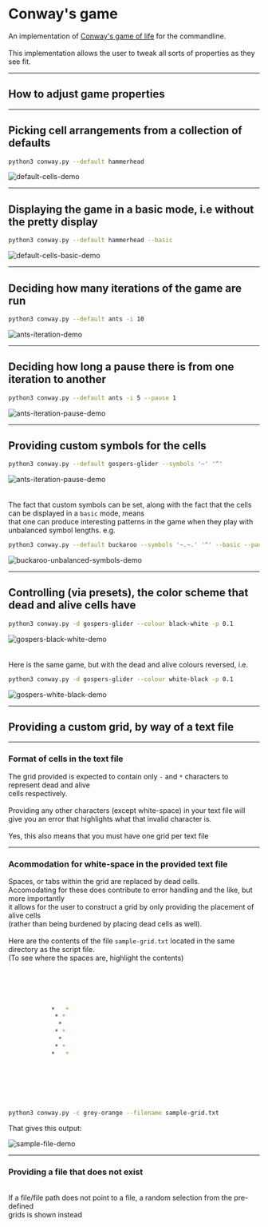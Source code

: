 # Conway's game

An implementation of [Conway's game of life](https://en.wikipedia.org/wiki/Conway%27s_Game_of_Life) for the commandline.
\
\
This implementation allows the user to tweak all sorts of properties as they see fit.

---

## How to adjust game properties

---

## Picking cell arrangements from a collection of defaults

```sh
python3 conway.py --default hammerhead
```

![default-cells-demo](demos/hammerhead.gif)

---

## Displaying the game in a basic mode, i.e without the pretty display

```sh
python3 conway.py --default hammerhead --basic
```

![default-cells-basic-demo](demos/hammerhead-basic.gif)

---

## Deciding how many iterations of the game are run

```sh
python3 conway.py --default ants -i 10
```

![ants-iteration-demo](demos/ants-iterations.gif)

---

## Deciding how long a pause there is from one iteration to another

```sh
python3 conway.py --default ants -i 5 --pause 1
```

![ants-iteration-pause-demo](demos/ants-iterations-pause.gif)

---

## Providing custom symbols for the cells

```sh
python3 conway.py --default gospers-glider --symbols '~' '^'
```

![ants-iteration-pause-demo](demos/gospers-custom-symbols.gif)
\
\
\
The fact that custom symbols can be set, along with the fact that the cells can be displayed in a `basic` mode, means
\
that one can produce interesting patterns in the game when they play with unbalanced symbol lengths. e.g.

```sh
python3 conway.py --default buckaroo --symbols '~.~.' '^' --basic --pause 0.2
```

![buckaroo-unbalanced-symbols-demo](demos/buckaroo-unbalanced-symbols.gif)

---

## Controlling (via presets), the color scheme that dead and alive cells have

```sh
python3 conway.py -d gospers-glider --colour black-white -p 0.1
```

![gospers-black-white-demo](demos/gospers-black-white.gif)
\
\
\
Here is the same game, but with the dead and alive colours reversed, i.e.

```sh
python3 conway.py -d gospers-glider --colour white-black -p 0.1
```

![gospers-white-black-demo](demos/gospers-white-black.gif)

---

## Providing a custom grid, by way of a text file

---

### Format of cells in the text file

The grid provided is expected to contain only `-` and `*` characters to represent dead and alive
\
cells respectively.
\
\
Providing any other characters (except white-space) in your text file will give you an error that highlights what that invalid character is.
\
\
Yes, this also means that you must have one grid per text file

---

### Acommodation for white-space in the provided text file

Spaces, or tabs within the grid are replaced by dead cells.
\
Accomodating for these does contribute to error handling and the like, but more importantly
\
it allows for the user to construct a grid by only providing the placement of alive cells
\
(rather than being burdened by placing dead cells as well).
\
\
Here are the contents of the file `sample-grid.txt` located in the same directory as the script file.
\
(To see where the spaces are, highlight the contents)

```sh
  
  
  

  
            *   *
             * *
              *
             * *             
              *
             * *
            *   *
  
  
  
  
 
  
```

```sh
python3 conway.py -c grey-orange --filename sample-grid.txt
```

That gives this output:

![sample-file-demo](demos/sample-file.gif)

---

### Providing a file that does not exist

\
If a file/file path does not point to a file, a random selection from the pre-defined
\
grids is shown instead
